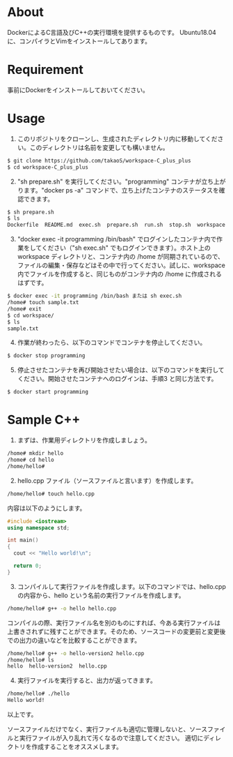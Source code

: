 # About

DockerによるC言語及びC++の実行環境を提供するものです。
Ubuntu18.04に、コンパイラとVimをインストールしてあります。

# Requirement

事前にDockerをインストールしておいてください。

# Usage

1. このリポジトリをクローンし、生成されたディレクトリ内に移動してください。このディレクトリは名前を変更しても構いません。
```bash
$ git clone https://github.com/takaoS/workspace-C_plus_plus
$ cd workspace-C_plus_plus
```

2. "sh prepare.sh" を実行してください。"programming" コンテナが立ち上がります。"docker ps -a" コマンドで、立ち上げたコンテナのステータスを確認できます。
```bash
$ sh prepare.sh
$ ls
Dockerfile  README.md  exec.sh  prepare.sh  run.sh  stop.sh  workspace
```

3. "docker exec -it programming /bin/bash" でログインしたコンテナ内で作業をしてください（"sh exec.sh" でもログインできます）。ホスト上の workspace ディレクトリと、コンテナ内の /home が同期されているので、ファイルの編集・保存などはその中で行ってください。試しに、workspace 内でファイルを作成すると、同じものがコンテナ内の /home に作成されるはずです。
```bash
$ docker exec -it programming /bin/bash または sh exec.sh
/home# touch sample.txt
/home# exit
$ cd workspace/
$ ls
sample.txt
```

4. 作業が終わったら、以下のコマンドでコンテナを停止してください。
```bash
$ docker stop programming
```

5. 停止させたコンテナを再び開始させたい場合は、以下のコマンドを実行してください。開始させたコンテナへのログインは、手順3 と同じ方法です。
```bash
$ docker start programming
```

# Sample C++

1. まずは、作業用ディレクトリを作成しましょう。
```bash
/home# mkdir hello
/home# cd hello
/home/hello#
```

2. hello.cpp ファイル（ソースファイルと言います）を作成します。
```bash
/home/hello# touch hello.cpp
```

内容は以下のようにします。
```cpp
#include <iostream>
using namespace std;

int main()
{
  cout << "Hello world!\n";

  return 0;
}
```

3. コンパイルして実行ファイルを作成します。以下のコマンドでは、hello.cpp の内容から、hello という名前の実行ファイルを作成します。
```bash
/home/hello# g++ -o hello hello.cpp
```

コンパイルの際、実行ファイル名を別のものにすれば、今ある実行ファイルは上書きされずに残すことができます。そのため、ソースコードの変更前と変更後での出力の違いなどを比較することができます。
```bash
/home/hello# g++ -o hello-version2 hello.cpp
/home/hello# ls
hello  hello-version2  hello.cpp
```

4. 実行ファイルを実行すると、出力が返ってきます。
```bash
/home/hello# ./hello
Hello world!
```

以上です。

ソースファイルだけでなく、実行ファイルも適切に管理しないと、ソースファイルと実行ファイルが入り乱れて汚くなるので注意してください。
適切にディレクトリを作成することをオススメします。
